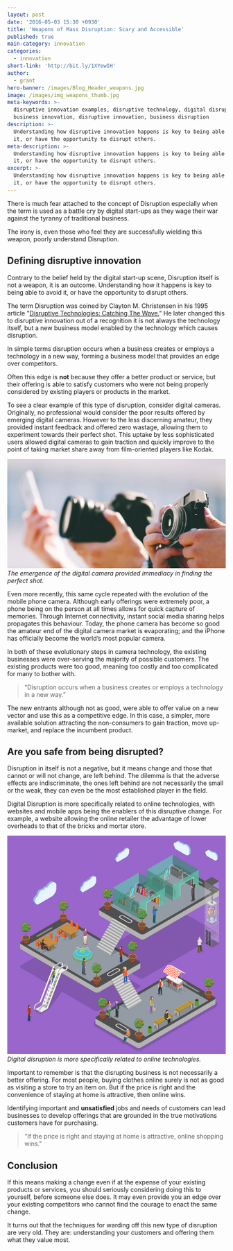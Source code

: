 ```yaml
---
layout: post
date: '2016-05-03 15:30 +0930'
title: 'Weapons of Mass Disruption: Scary and Accessible'
published: true
main-category: innovation
categories:
  - innovation
short-link: 'http://bit.ly/1XYewIH'
author:
  - grant
hero-banner: /images/Blog_Header_weapons.jpg
image: /images/img_weapons_thumb.jpg
meta-keywords: >-
  disruptive innovation examples, disruptive technology, digital disruption,
  business innovation, disruptive innovation, business disruption
description: >-
  Understanding how disruptive innovation happens is key to being able to avoid
  it, or have the opportunity to disrupt others.
meta-description: >-
  Understanding how disruptive innovation happens is key to being able to avoid
  it, or have the opportunity to disrupt others.
excerpt: >-
  Understanding how disruptive innovation happens is key to being able to avoid
  it, or have the opportunity to disrupt others.
---
```


There is much fear attached to the concept of Disruption especially when the term is used as a battle cry by digital start-ups as they wage their war against the tyranny of traditional business.

The irony is, even those who feel they are successfully wielding this weapon, poorly understand Disruption.

Defining disruptive innovation
------------------------------
Contrary to the belief held by the digital start-up scene, Disruption itself is not a weapon, it is an outcome. Understanding how it happens is key to being able to avoid it, or have the opportunity to disrupt others.

The term Disruption was coined by Clayton M. Christensen in his 1995 article "[Disruptive Technologies: Catching The Wave.](https://hbr.org/1995/01/disruptive-technologies-catching-the-wave)" He later changed this to disruptive innovation out of a recognition it is not always the technology itself, but a new business model enabled by the technology which causes disruption.

In simple terms <span class="inline-quote">disruption occurs when a business creates or employs a technology in a new way</span>, forming a business model that provides an edge over competitors.


Often this edge is __not__ because they offer a better product or service, but their offering is able to satisfy customers who were not being properly considered by existing players or products in the market.

To see a clear example of this type of disruption, consider digital cameras. Originally, no professional would consider the poor results offered by emerging digital cameras. However to the less discerning amateur, they provided instant feedback and offered zero wastage, allowing them to experiment towards their perfect shot. This uptake by less sophisticated users allowed digital cameras to gain traction and quickly improve to the point of taking market share away from film-oriented players like Kodak.

![digital camera](/images/img_weapons_1.jpg)
*The emergence of the digital camera provided immediacy in finding the perfect shot.*

Even more recently, this same cycle repeated with the evolution of the mobile phone camera. Although early offerings were extremely poor, a phone being on the person at all times allows for quick capture of memories. Through Internet connectivity, instant social media sharing helps propagates this behaviour. Today, the phone camera has become so good the amateur end of the digital camera market is evaporating; and the iPhone has officially become the world’s most popular camera.

In both of these evolutionary steps in camera technology, the existing businesses were over-serving the majority of possible customers. The existing products were too good, meaning too costly and too complicated for many to bother with.

>“Disruption occurs when a business creates or employs a technology in a new way.”

The new entrants although not as good, were able to offer value on a new vector and use this as a competitive edge. In this case, a simpler, more available solution attracting the non-consumers to gain traction, move up-market, and replace the incumbent product.

Are you safe from being disrupted?
----------------------------------

Disruption in itself is not a negative, but it means change and those that cannot or will not change, are left behind. The dilemma is that the adverse effects are indiscriminate, the ones left behind are not necessarily the small or the weak, they can even be the most established player in the field.

Digital Disruption is more specifically related to online technologies, with websites and mobile apps being the enablers of this disruptive change. For example, a website allowing the online retailer the advantage of lower overheads to that of the bricks and mortar store.

![digital disruption](/images/img_weapons_2.jpg)
*Digital disruption is more specifically related to online technologies.*

Important to remember is that the disrupting business is not necessarily a better offering. For most people, buying clothes online surely is not as good as visiting a store to try an item on.  But if the price is right and the convenience of staying at home is attractive, then online wins.

Identifying important and __unsatisfied__ jobs and needs of customers can lead businesses to develop offerings that are grounded in the true motivations customers have for purchasing.

> "If the price is right and staying at home is attractive, online shopping wins."

Conclusion
----------
If this means making a change even if at the expense of your existing products or services, you should seriously considering doing this to yourself, before someone else does. It may even provide you an edge over your existing competitors who cannot find the courage to enact the same change.

It turns out that the techniques for warding off this new type of disruption are very old. They are: understanding your customers and offering them what they value most.

<!-- Change the width and height values to suit you best -->
<div class="typeform-widget" data-url="https://enabled1.typeform.com/to/YcdNts" data-text="Suggestion Box for Enabled" style="width:100%;height:500px;"></div>
<script>(function(){var qs,js,q,s,d=document,gi=d.getElementById,ce=d.createElement,gt=d.getElementsByTagName,id='typef_orm',b='https://s3-eu-west-1.amazonaws.com/share.typeform.com/';if(!gi.call(d,id)){js=ce.call(d,'script');js.id=id;js.src=b+'widget.js';q=gt.call(d,'script')[0];q.parentNode.insertBefore(js,q)}})()</script>
<div style="font-family: Sans-Serif;font-size: 12px;color: #999;opacity: 0.5; padding-top: 5px;"></div>
